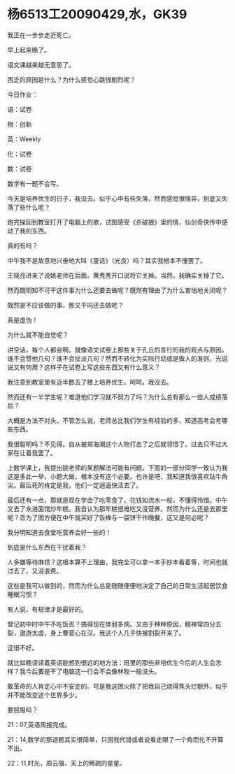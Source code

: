 # 杨6513工20090429,水，GK39

我正在一步步走近死亡。

早上起来晚了。

语文课越来越无意思了。

困乏的原因是什么？为什么感觉心跳很剧烈呢？

今日作业：

语：试卷

物：创新

英：Weekly

化：试卷

数：试卷

数学有一题不会写。

今天是培养优生的日子，我没去。似乎心中有些失落，然而感觉很怪异，到底又失落了些什么呢？

跑完操回到教室打开了电脑上的歌，试图感受《杀破狼》里的情，仙剑奇侠传中感动了我的东西。

真的有吗？

中午我不是故意地兴奋地大叫《童话》（光良）吗？其实我根本不懂罢了。

王晓亮进来了说姚老师在后面。黄秀秀开口说将它关掉。当然，我确实关掉了它。

然而既明知不可干这件事为什么还要去做呢？既然有理由了为什么害怕地关闭呢？

既然是不应该做的事，那又干吗还去做呢？

真是虚伪！

为什么就不能自觉呢？

讲空话，每个人都会啊。就像语文试卷上那些关于孔丘的言行的我的观点与原因。谁不会赞他几句？谁不会扯淡几句？然而不转化为实际行动或是做人的准则，光说说又有何用？这样子在试卷上写这些东西又有什么意义？

我注意到教室里有近半数去了楼上培养优生。呵呵。我没去。

然而还有一半学生呢？难道他们学习就不努力了吗？为什么总有那么一些人成绩落后？

大概是方法不对头。不管怎么说，老师总比我们学生有经验的多，知道高考会考哪些东西。

我很聪明吗？不见得。自从被郑海潮这个人物打击了之后就领悟了。过去只不过大家在让着我罢了。

上数学课上，我提出姚老师的某题解法可能有问题。下面的一部分同学一致认为我这是多此一举，小题大做，根本没有这个必要。也许是吧，我知道我很喜欢钻牛角尖。最后死的肯定是我，他们一定逍遥快活去了。

最后还有一点，那就是现在学会了吃零食了。花钱如流水一般，不懂得怜惜。中午又去了永进面馆炒年糕。我自认为那年糕很难吃又没营养。然而为什么还是去那里呢？吾为了图方便在中午就买好了饭棒与一袋饼干作晚餐，这又是何必呢？

我分明知道去食堂吃营养会好一些的！

到底是什么东西在干扰着我？

人多嫌等待麻烦？这根本算不上理由，我完全可以拿一本手抄本看着等，时间也就过去了，又没浪费。

这些是我可以做到的，然而为什么总是随随便便地决定了自己的日常生活起居饮食睡眠习惯？

有人说，有规律才是最好的。

曾记初中时中午不吃饭否？搞得现在体弱多病。又由于种种原因，精神常四分五裂，遨游太虚，身上曹营心在汉。我这个人几乎快被割裂开来了。

这很不好。

就比如晚读读着英语能想到很远的地方法：班里的那些非培优生今后的人生会怎样？我今后要是干了电脑这一行会不会像林牧一般没头。

敢革命的人肯定心中不安定的。可是我这团火除了把我自己烧得焦头烂额外，似乎并不能改变这个世界多少。

要屈服吗？

21：07,英语周报完成。

21：14,数学的那道题其实很简单，只因我代错或者说看走眼了一个角而化不开算不出。

22：11,时光，周云强，天上的稀疏的星星。
